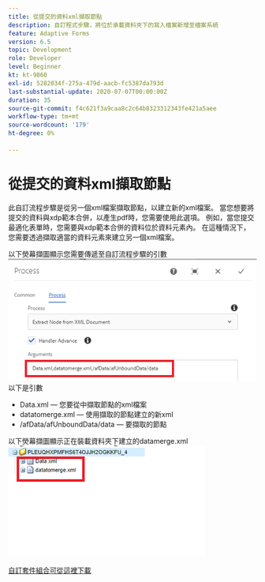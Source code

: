 ```yaml
---
title: 從提交的資料xml擷取節點
description: 自訂程式步驟，將位於承載資料夾下的寫入檔案新增至檔案系統
feature: Adaptive Forms
version: 6.5
topic: Development
role: Developer
level: Beginner
kt: kt-9860
exl-id: 5282034f-275a-479d-aacb-fc5387da793d
last-substantial-update: 2020-07-07T00:00:00Z
duration: 35
source-git-commit: f4c621f3a9caa8c2c64b8323312343fe421a5aee
workflow-type: tm+mt
source-wordcount: '179'
ht-degree: 0%

---
```


# 從提交的資料xml擷取節點

此自訂流程步驟是從另一個xml檔案擷取節點，以建立新的xml檔案。 當您想要將提交的資料與xdp範本合併，以產生pdf時，您需要使用此選項。 例如，當您提交最適化表單時，您需要與xdp範本合併的資料位於資料元素內。 在這種情況下，您需要透過擷取適當的資料元素來建立另一個xml檔案。

以下熒幕擷圖顯示您需要傳遞至自訂流程步驟的引數
![process-step](assets/create-xml-process-step.png)
以下是引數
* Data.xml — 您要從中擷取節點的xml檔案
* datatomerge.xml — 使用擷取的節點建立的新xml
* /afData/afUnboundData/data — 要擷取的節點


以下熒幕擷圖顯示正在裝載資料夾下建立的datamerge.xml
![create-xml](assets/create-xml.png)

[自訂套件組合可從這裡下載](/help/forms/assets/common-osgi-bundles/SetValueApp.core-1.0-SNAPSHOT.jar)
